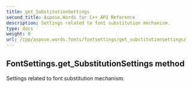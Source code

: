 ```yaml
---
title: get_SubstitutionSettings
second_title: Aspose.Words for C++ API Reference
description: Settings related to font substitution mechanism. 
type: docs
weight: 0
url: /cpp/aspose.words.fonts/fontsettings/get_substitutionsettings/
---
```

## FontSettings.get_SubstitutionSettings method


Settings related to font substitution mechanism. 

